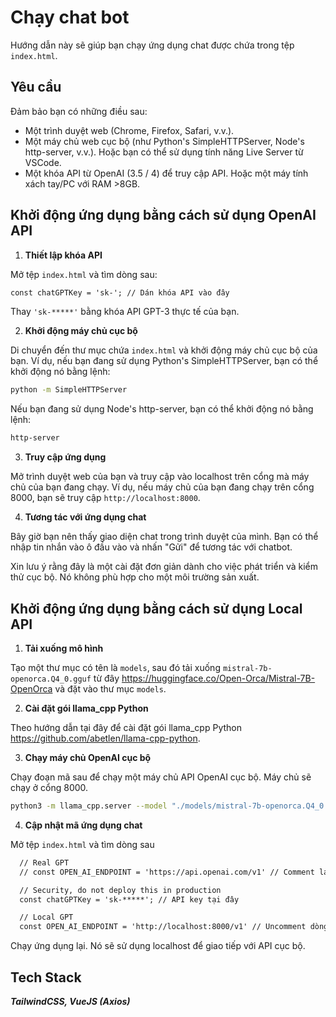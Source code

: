 # Chạy chat bot

Hướng dẫn này sẽ giúp bạn chạy ứng dụng chat được chứa trong tệp `index.html`.

## Yêu cầu

Đảm bảo bạn có những điều sau:

- Một trình duyệt web (Chrome, Firefox, Safari, v.v.).
- Một máy chủ web cục bộ (như Python's SimpleHTTPServer, Node's http-server, v.v.). Hoặc bạn có thể sử dụng tính năng Live Server từ VSCode.
- Một khóa API từ OpenAI (3.5 / 4) để truy cập API. Hoặc một máy tính xách tay/PC với RAM >8GB.

## Khởi động ứng dụng bằng cách sử dụng OpenAI API

1. **Thiết lập khóa API**

Mở tệp `index.html` và tìm dòng sau:

```html
const chatGPTKey = 'sk-'; // Dán khóa API vào đây
```

Thay `'sk-*****'` bằng khóa API GPT-3 thực tế của bạn.

2. **Khởi động máy chủ cục bộ**

Di chuyển đến thư mục chứa `index.html` và khởi động máy chủ cục bộ của bạn. Ví dụ, nếu bạn đang sử dụng Python's SimpleHTTPServer, bạn có thể khởi động nó bằng lệnh:

```bash
python -m SimpleHTTPServer
```

Nếu bạn đang sử dụng Node's http-server, bạn có thể khởi động nó bằng lệnh:

```bash
http-server
```

3. **Truy cập ứng dụng**

Mở trình duyệt web của bạn và truy cập vào localhost trên cổng mà máy chủ của bạn đang chạy. Ví dụ, nếu máy chủ của bạn đang chạy trên cổng 8000, bạn sẽ truy cập `http://localhost:8000`.

4. **Tương tác với ứng dụng chat**

Bây giờ bạn nên thấy giao diện chat trong trình duyệt của mình. Bạn có thể nhập tin nhắn vào ô đầu vào và nhấn "Gửi" để tương tác với chatbot.

Xin lưu ý rằng đây là một cài đặt đơn giản dành cho việc phát triển và kiểm thử cục bộ. Nó không phù hợp cho một môi trường sản xuất.

## Khởi động ứng dụng bằng cách sử dụng Local API

1. **Tải xuống mô hình**

Tạo một thư mục có tên là `models`, sau đó tải xuống `mistral-7b-openorca.Q4_0.gguf` từ đây <https://huggingface.co/Open-Orca/Mistral-7B-OpenOrca> và đặt vào thư mục `models`.

2. **Cài đặt gói llama_cpp Python**

Theo hướng dẫn tại đây để cài đặt gói llama_cpp Python <https://github.com/abetlen/llama-cpp-python>.

3. **Chạy máy chủ OpenAI cục bộ**

Chạy đoạn mã sau để chạy một máy chủ API OpenAI cục bộ. Máy chủ sẽ chạy ở cổng 8000.

```bash
python3 -m llama_cpp.server --model "./models/mistral-7b-openorca.Q4_0.gguf" --chat_format chatml --n_gpu_layers 1
```

4. **Cập nhật mã ứng dụng chat**

Mở tệp `index.html` và tìm dòng sau

```html
  // Real GPT
  // const OPEN_AI_ENDPOINT = 'https://api.openai.com/v1' // Comment lại dòng này

  // Security, do not deploy this in production
  const chatGPTKey = 'sk-*****'; // API key tại đây

  // Local GPT
  const OPEN_AI_ENDPOINT = 'http://localhost:8000/v1' // Uncomment dòng này
```

Chạy ứng dụng lại. Nó sẽ sử dụng localhost để giao tiếp với API cục bộ.
## Tech Stack

***TailwindCSS, VueJS (Axios)***

